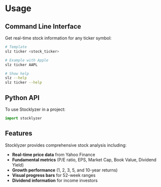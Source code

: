 # Usage

## Command Line Interface

Get real-time stock information for any ticker symbol:

```bash
# Template
slz ticker <stock_ticker>

# Example with Apple
slz ticker AAPL

# Show help
slz --help
slz ticker --help
```

## Python API

To use Stocklyzer in a project:

```python
import stocklyzer
```

## Features

Stocklyzer provides comprehensive stock analysis including:

- **Real-time price data** from Yahoo Finance
- **Fundamental metrics** (P/E ratio, EPS, Market Cap, Book Value, Dividend Yield)
- **Growth performance** (1, 2, 3, 5, and 10-year returns)
- **Visual progress bars** for 52-week ranges
- **Dividend information** for income investors
